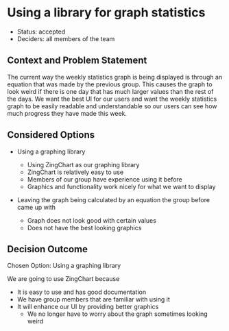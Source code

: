 # Using a library for graph statistics

* Status: accepted
* Deciders: all members of the team

## Context and Problem Statement
The current way the weekly statistics graph is being displayed is through an equation that
was made by the previous group. This causes the graph to look weird if there is one day that has much larger values than the rest of the days. We want the best UI for our users and want the weekly statistics graph to be
easily readable and understandable so our users can see how much progress they have made this week. 

## Considered Options
* Using a graphing library
  - Using ZingChart as our graphing library
  - ZingChart is relatively easy to use
  - Members of our group have experience using it before
  - Graphics and functionality work nicely for what we want to display

* Leaving the graph being calculated by an equation the group before came up with
  - Graph does not look good with certain values
  - Does not have the best looking graphics

## Decision Outcome

Chosen Option: Using a graphing library

We are going to use ZingChart because
* It is easy to use and has good documentation
* We have group members that are familiar with using it
* It will enhance our UI by providing better graphics
  - We no longer have to worry about the graph sometimes looking weird
